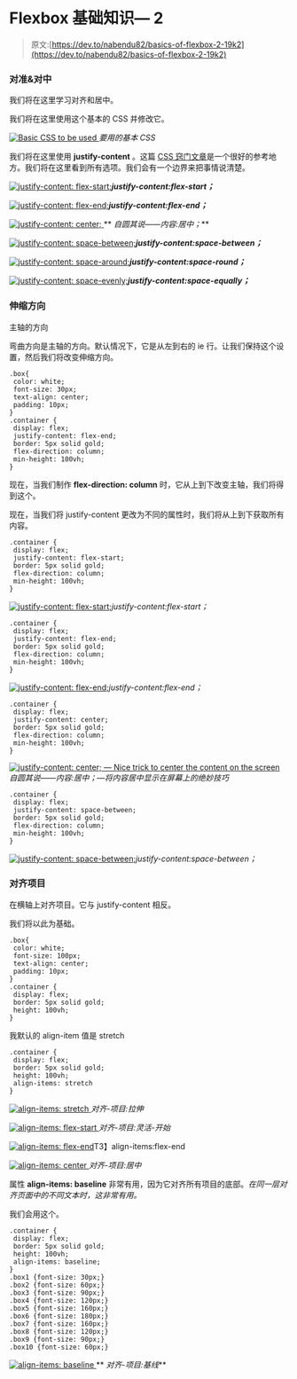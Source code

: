 # Flexbox 基础知识— 2

> 原文:[https://dev.to/nabendu82/basics-of-flexbox-2-19k2](https://dev.to/nabendu82/basics-of-flexbox-2-19k2)

### [](#alignment-amp-centring)对准&对中

我们将在这里学习对齐和居中。

我们将在这里使用这个基本的 CSS 并修改它。

[![Basic CSS to be used](../Images/c1a03a5d3e7733171b0f0abea3676a2b.png) ](https://res.cloudinary.com/practicaldev/image/fetch/s--lmG5E_L6--/c_limit%2Cf_auto%2Cfl_progressive%2Cq_auto%2Cw_880/https://cdn-images-1.medium.com/max/3834/1%2AL2H3WLYqlLGv-sT_37gMlA.png) *要用的基本 CSS*

我们将在这里使用 **justify-content** 。这篇 [CSS 窍门文章](https://css-tricks.com/snippets/css/a-guide-to-flexbox/)是一个很好的参考地方。我们将在这里看到所有选项。我们会有一个边界来把事情说清楚。

[![**justify-content: flex-start;**](../Images/3b56e1eb084137c3c9ea0a48a118fef2.png)](https://res.cloudinary.com/practicaldev/image/fetch/s--KPA7jLhC--/c_limit%2Cf_auto%2Cfl_progressive%2Cq_auto%2Cw_880/https://cdn-images-1.medium.com/max/3830/1%2ANJKa-al992aqCfFs909RXw.png)***justify-content:flex-start；***

[![**justify-content: flex-end;**](../Images/ae3bb7c0139d29421426a7c1f6046ce5.png)](https://res.cloudinary.com/practicaldev/image/fetch/s--kz3uUZtV--/c_limit%2Cf_auto%2Cfl_progressive%2Cq_auto%2Cw_880/https://cdn-images-1.medium.com/max/3836/1%2AYdBiKJhdj-6A0usMgRRKrA.png)***justify-content:flex-end；***

[![**justify-content: center;**](../Images/d44cc9f30e784c9725006b109b8b4472.png) ](https://res.cloudinary.com/practicaldev/image/fetch/s--e_7F58MW--/c_limit%2Cf_auto%2Cfl_progressive%2Cq_auto%2Cw_880/https://cdn-images-1.medium.com/max/3828/1%2Ar4UDPXvir4tpiJNvhf1cpA.png) ** *自圆其说——内容:居中；***

[![**justify-content: space-between;**](../Images/7eb312e79aadebf971193e15f13dfe57.png)](https://res.cloudinary.com/practicaldev/image/fetch/s--I49jqXoq--/c_limit%2Cf_auto%2Cfl_progressive%2Cq_auto%2Cw_880/https://cdn-images-1.medium.com/max/3832/1%2A78P8vNbdwasi-OGhugxqgg.png)***justify-content:space-between；***

[![**justify-content: space-around;**](../Images/0255d15c71bccde95247677af5c4d7e7.png)](https://res.cloudinary.com/practicaldev/image/fetch/s--Xats_0by--/c_limit%2Cf_auto%2Cfl_progressive%2Cq_auto%2Cw_880/https://cdn-images-1.medium.com/max/3836/1%2Aet7qPvsepSo2YHCgESTJUg.png)***justify-content:space-round；***

[![**justify-content: space-evenly;**](../Images/aae8df12542f681eb2770f93e0d88911.png)](https://res.cloudinary.com/practicaldev/image/fetch/s--96agZEHU--/c_limit%2Cf_auto%2Cfl_progressive%2Cq_auto%2Cw_880/https://cdn-images-1.medium.com/max/3838/1%2ApQly0z-CncUFgyYV6Bu5XQ.png)***justify-content:space-equally；***

### [](#flex-direction)伸缩方向

主轴的方向

弯曲方向是主轴的方向。默认情况下，它是从左到右的 ie 行。让我们保持这个设置，然后我们将改变伸缩方向。

```
.box{
 color: white;
 font-size: 30px;
 text-align: center;
 padding: 10px;
}
.container {
 display: flex;
 justify-content: flex-end;
 border: 5px solid gold;
 flex-direction: column;
 min-height: 100vh;
} 
```

现在，当我们制作 **flex-direction: column** 时，它从上到下改变主轴，我们将得到这个。

现在，当我们将 justify-content 更改为不同的属性时，我们将从上到下获取所有内容。

```
.container {
 display: flex;
 justify-content: flex-start;
 border: 5px solid gold;
 flex-direction: column;
 min-height: 100vh;
} 
```

[![justify-content: flex-start;](../Images/cf718188b709123e2970cb938149361f.png)](https://res.cloudinary.com/practicaldev/image/fetch/s--CduBe6xZ--/c_limit%2Cf_auto%2Cfl_progressive%2Cq_auto%2Cw_880/https://cdn-images-1.medium.com/max/3838/1%2A2rXmYskujsrIMfXZ9wkrIQ.png)*justify-content:flex-start；*

```
.container {
 display: flex;
 justify-content: flex-end;
 border: 5px solid gold;
 flex-direction: column;
 min-height: 100vh;
} 
```

[![justify-content: flex-end;](../Images/e33f7022f62dabddd697407af5ad8862.png)](https://res.cloudinary.com/practicaldev/image/fetch/s--1j0wN2NV--/c_limit%2Cf_auto%2Cfl_progressive%2Cq_auto%2Cw_880/https://cdn-images-1.medium.com/max/3838/1%2AVwqMckRfQaOVHWumFqyEYw.png)*justify-content:flex-end；*

```
.container {
 display: flex;
 justify-content: center;
 border: 5px solid gold;
 flex-direction: column;
 min-height: 100vh;
} 
```

[![justify-content: center; — Nice trick to center the content on the screen](../Images/0d56dfb1e298301357ba7d5b44299ffc.png) ](https://res.cloudinary.com/practicaldev/image/fetch/s--5IEa7SVV--/c_limit%2Cf_auto%2Cfl_progressive%2Cq_auto%2Cw_880/https://cdn-images-1.medium.com/max/3834/1%2Ay1Up7h9wUUUlZrU0i-ji7g.png) *自圆其说——内容:居中；—将内容居中显示在屏幕上的绝妙技巧*

```
.container {
 display: flex;
 justify-content: space-between;
 border: 5px solid gold;
 flex-direction: column;
 min-height: 100vh;
} 
```

[![justify-content: space-between;](../Images/958a3f36e6349bf44065f72288ace737.png)](https://res.cloudinary.com/practicaldev/image/fetch/s--exxyYx0f--/c_limit%2Cf_auto%2Cfl_progressive%2Cq_auto%2Cw_880/https://cdn-images-1.medium.com/max/3830/1%2A5DTSd6Ek_-a8bUwqWG8PiQ.png)*justify-content:space-between；*

### [](#align-item)对齐项目

在横轴上对齐项目。它与 justify-content 相反。

我们将以此为基础。

```
.box{
 color: white;
 font-size: 100px;
 text-align: center;
 padding: 10px;
}
.container {
 display: flex;
 border: 5px solid gold;
 height: 100vh;
} 
```

我默认的 align-item 值是 stretch

```
.container {
 display: flex;
 border: 5px solid gold;
 height: 100vh;
 align-items: stretch
} 
```

[![align-items: stretch](../Images/d4fe6152387dfebe74ce53e334854dc9.png) ](https://res.cloudinary.com/practicaldev/image/fetch/s--u3S3NYNh--/c_limit%2Cf_auto%2Cfl_progressive%2Cq_auto%2Cw_880/https://cdn-images-1.medium.com/max/3830/1%2AbsMIxMUAg8L5Qu1LVlAZ-g.png) *对齐-项目:拉伸*

[![align-items: flex-start](../Images/21f78815fac828d10cf75b4b4c161349.png) ](https://res.cloudinary.com/practicaldev/image/fetch/s--pVk_BB_1--/c_limit%2Cf_auto%2Cfl_progressive%2Cq_auto%2Cw_880/https://cdn-images-1.medium.com/max/3806/1%2A3WwNIwV62iJUYfYYk4PpUA.png) *对齐-项目:灵活-开始*

[![align-items: flex-end](../Images/8c347b88f971293dd5270705a25a2510.png)](https://res.cloudinary.com/practicaldev/image/fetch/s--I-FrQ_Gk--/c_limit%2Cf_auto%2Cfl_progressive%2Cq_auto%2Cw_880/https://cdn-images-1.medium.com/max/3832/1%2A0zM2SO5dcOEruzRCTjahag.png)T3】align-items:flex-end

[![align-items: center](../Images/378d778d27d3bee7d909faad76a2c28d.png) ](https://res.cloudinary.com/practicaldev/image/fetch/s--FltUGqua--/c_limit%2Cf_auto%2Cfl_progressive%2Cq_auto%2Cw_880/https://cdn-images-1.medium.com/max/3796/1%2A4WxFLXjKsvBqUmJTFTiRZg.png) *对齐-项目:居中*

属性 **align-items: baseline** 非常有用，因为它对齐所有项目的底部。*在同一层对齐页面中的不同文本时，这非常有用。*

我们会用这个。

```
.container {
 display: flex;
 border: 5px solid gold;
 height: 100vh;
 align-items: baseline;
}
.box1 {font-size: 30px;}
.box2 {font-size: 60px;}
.box3 {font-size: 90px;}
.box4 {font-size: 120px;}
.box5 {font-size: 160px;}
.box6 {font-size: 180px;}
.box7 {font-size: 160px;}
.box8 {font-size: 120px;}
.box9 {font-size: 90px;}
.box10 {font-size: 60px;} 
```

[![**align-items: baseline**](../Images/11a62593373140b6cbfea92fe36564b5.png) ](https://res.cloudinary.com/practicaldev/image/fetch/s--IDEr_LGR--/c_limit%2Cf_auto%2Cfl_progressive%2Cq_auto%2Cw_880/https://cdn-images-1.medium.com/max/2864/1%2A__Rv3qmXAKtHsCj7nJts-Q.png) ** *对齐-项目:基线***